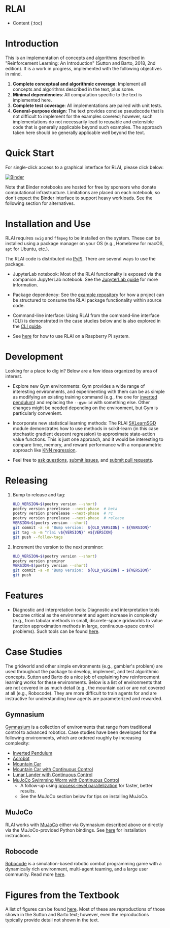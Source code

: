 # RLAI
* Content
{:toc}
  
# Introduction
This is an implementation of concepts and algorithms described in "Reinforcement Learning: An Introduction" (Sutton
and Barto, 2018, 2nd edition). It is a work in progress, implemented with the following objectives in mind.

1. **Complete conceptual and algorithmic coverage**:  Implement all concepts and algorithms described in the text, plus 
some.
2. **Minimal dependencies**:  All computation specific to the text is implemented here.
3. **Complete test coverage**:  All implementations are paired with unit tests.
4. **General-purpose design**:  The text provides concise pseudocode that is not difficult to implement for the
examples covered; however, such implementations do not necessarily lead to reusable and extensible code that is 
generally applicable beyond such examples. The approach taken here should be generally applicable well beyond the text.
   
# Quick Start
For single-click access to a graphical interface for RLAI, please click below:

[![Binder](https://mybinder.org/badge_logo.svg)](https://mybinder.org/v2/gh/MatthewGerber/rlai/HEAD?urlpath=lab/tree/jupyter/trainer.ipynb)

Note that Binder notebooks are hosted for free by sponsors who donate computational infrastructure. Limitations are 
placed on each notebook, so don't expect the Binder interface to support heavy workloads. See the following section for
alternatives.

# Installation and Use

RLAI requires `swig` and `ffmpeg` to be installed on the system. These can be installed using a package manager on your
OS (e.g., Homebrew for macOS, `apt` for Ubuntu, etc.).

The RLAI code is distributed via [PyPI](https://pypi.org/project/rlai/). There are several ways to use the package.

* JupyterLab notebook:  Most of the RLAI functionality is exposed via the companion JupyterLab notebook. See the 
  [JupyterLab guide](jupyterlab_guide.md) for more information.  

* Package dependency:  See the [example repository](https://github.com/MatthewGerber/rlai-dependency-example) for how a 
  project can be structured to consume the RLAI package functionality within source code.
  
* Command-line interface:  Using RLAI from the command-line interface (CLI) is demonstrated in the case studies below 
  and is also explored in the [CLI guide](cli_guide.md).

* See [here](raspberry_pi.md) for how to use RLAI on a Raspberry Pi system. 

# Development

Looking for a place to dig in? Below are a few ideas organized by area of interest.

* Explore new Gym environments:  Gym provides a wide range of interesting environments, and
  experimenting with them can be as simple as modifying an existing training command (e.g., the one for
  [inverted pendulum](case_studies/inverted_pendulum.md)) and replacing the 
  `--gym-id` with something else. Other changes might be needed depending on the environment, but Gym is particularly
  convenient.

* Incorporate new statistical learning methods:  The RLAI 
  [SKLearnSGD](https://github.com/MatthewGerber/rlai/blob/master/src/rlai/value_estimation/function_approximation/models/sklearn.py)
  module demonstrates how to use methods in scikit-learn (in this case stochastic gradient descent regression) to 
  approximate state-action value functions. This is just one approach, and it would be interesting to compare time, 
  memory, and reward performance with a nonparametric approach like 
  [KNN regression](https://scikit-learn.org/stable/modules/generated/sklearn.neighbors.KNeighborsRegressor.html).
  
* Feel free to [ask questions](https://github.com/MatthewGerber/rlai/discussions), 
  [submit issues](https://github.com/MatthewGerber/rlai/issues), and 
  [submit pull requests](https://github.com/MatthewGerber/rlai/pulls).

# Releasing

1. Bump to release and tag:
   ```bash
   OLD_VERSION=$(poetry version --short)
   poetry version prerelease --next-phase  # beta
   poetry version prerelease --next-phase  # rc
   poetry version prerelease --next-phase  # release
   VERSION=$(poetry version --short)
   git commit -a -m "Bump version:  ${OLD_VERSION} → ${VERSION}"
   git tag -a -m "rlai v${VERSION}" v${VERSION}
   git push --follow-tags
   ```
2. Increment the version to the next preminor:
   ```bash
   OLD_VERSION=$(poetry version --short)
   poetry version preminor
   VERSION=$(poetry version --short)
   git commit -a -m "Bump version:  ${OLD_VERSION} → ${VERSION}"
   git push
   ```
  
# Features
* Diagnostic and interpretation tools:  Diagnostic and interpretation tools become critical as the environment and agent 
  increase in complexity (e.g., from tabular methods in small, discrete-space gridworlds to value function approximation 
  methods in large, continuous-space control problems). Such tools can be found 
  [here](model_diagnostics_and_interpretation.md).

# Case Studies
The gridworld and other simple environments (e.g., gambler's problem) are used throughout the package to develop, 
implement, and test algorithmic concepts. Sutton and Barto do a nice job of explaining how reinforcement learning works
for these environments. Below is a list of environments that are not covered in as much detail (e.g., the mountain car)
or are not covered at all (e.g., Robocode). They are more difficult to train agents for and are instructive for 
understanding how agents are parameterized and rewarded.

## Gymnasium
[Gymnasium](https://gymnasium.farama.org) is a collection of environments that range from traditional control to 
advanced robotics. Case studies have been developed for the following environments, which are ordered roughly by 
increasing complexity:

* [Inverted Pendulum](case_studies/inverted_pendulum.md)
* [Acrobot](case_studies/acrobot.md)
* [Mountain Car](case_studies/mountain_car.md)
* [Mountain Car with Continuous Control](case_studies/mountain_car_continuous.md)
* [Lunar Lander with Continuous Control](case_studies/lunar_lander_continuous.md)
* [MuJoCo Swimming Worm with Continuous Control](case_studies/mujoco_swimming_worm.md) 
  * A follow-up using [process-level parallelization](case_studies/mujoco_swimming_worm_pooled.md) for faster, better 
    results.
  * See the MuJoCo section below for tips on installing MuJoCo.

## MuJoCo
RLAI works with [MuJoCo](https://mujoco.org/) either via Gymnasium described above or directly via the 
MuJoCo-provided Python bindings. See [here](https://github.com/google-deepmind/mujoco#installation) for installation 
instructions.

## Robocode
[Robocode](https://github.com/robo-code/robocode) is a simulation-based robotic combat programming game with a 
dynamically rich environment, multi-agent teaming, and a large user community. Read more 
[here](case_studies/robocode.md).

# Figures from the Textbook
A list of figures can be found [here](https://github.com/MatthewGerber/rlai/tree/master/src/rlai/figures). Most of these 
are reproductions of those shown in the Sutton and Barto text; however, even the reproductions typically provide detail 
not shown in the text.
